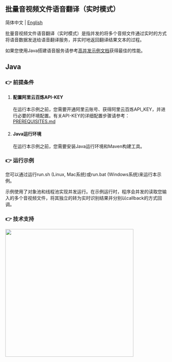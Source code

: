 [comment]: # (title and brief introduction of the sample)
## 批量音视频文件语音翻译（实时模式）

简体中文 | [English](./README_EN.md)

批量音视频文件语音翻译（实时模式）是指并发的将多个音频文件通过实时的方式将语音数据发送给语音翻译服务，并实时地返回翻译结果文本的过程。

如果您使用Java搭建语音服务请参考[高并发示例文档](https://help.aliyun.com/zh/model-studio/developer-reference/paraformer-in-high-concurrency-scenarios)获得最佳的性能。

## Java

[comment]: # (prerequisites)
### :point_right: 前提条件

1. #### 配置阿里云百炼API-KEY

    在运行本示例之前，您需要开通阿里云账号、获得阿里云百炼API_KEY，并进行必要的环境配置。有关API-KEY的详细配置步骤请参考：[PREREQUISITES.md](../../../../PREREQUISITES.md)

2. #### Java运行环境

   在运行本示例之前，您需要安装Java运行环境和Maven构建工具。


[comment]: # (how to run the sample and expected results)
### :point_right: 运行示例

您可以通过运行run.sh (Linux, Mac系统)或run.bat (Windows系统)来运行本示例。

示例使用了对象池和线程池实现并发运行。在示例运行时，程序会并发的读取您输入的多个音视频文件，将其独立的转为实时识别结果并分别以callback的方式回调。

[comment]: # (technical support of the sample)
### :point_right: 技术支持
<img src="https://dashscope.oss-cn-beijing.aliyuncs.com/samples/audio/group.png" width="400"/>

